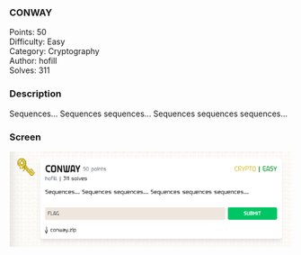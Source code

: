 ### CONWAY


Points: 50 \
Difficulty: Easy \
Category: Cryptography \
Author: hofill \
Solves: 311

### Description

Sequences... Sequences sequences... Sequences sequences sequences...

### Screen

![](img/task.png)